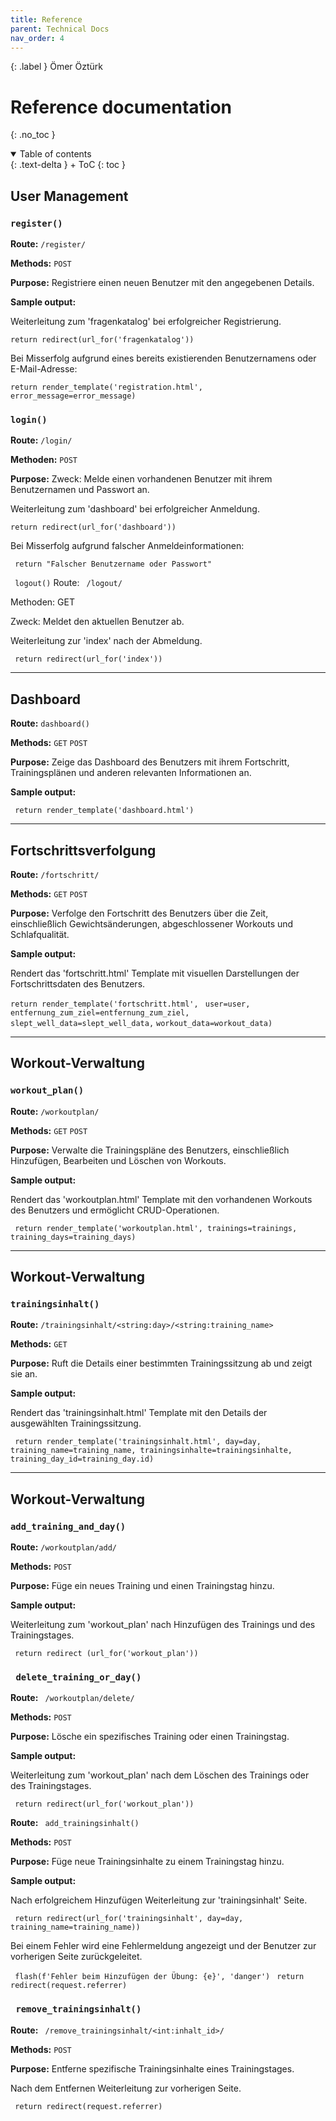 ```yaml
---
title: Reference
parent: Technical Docs
nav_order: 4
---
```


{: .label }
Ömer Öztürk

# Reference documentation
{: .no_toc }



<details open markdown="block">
{: .text-delta }
<summary>Table of contents</summary>
+ ToC
{: toc }
</details>

## User Management

### `register()`

**Route:** `/register/`

**Methods:** `POST` 

**Purpose:** Registriere einen neuen Benutzer mit den angegebenen Details.

**Sample output:**

Weiterleitung zum 'fragenkatalog' bei erfolgreicher Registrierung.


`return redirect(url_for('fragenkatalog'))`


Bei Misserfolg aufgrund eines bereits existierenden Benutzernamens oder E-Mail-Adresse:


`return render_template('registration.html', error_message=error_message)`



### `login()`

**Route:** `/login/`

**Methoden:**  `POST` 

**Purpose:** Zweck: Melde einen vorhandenen Benutzer mit ihrem Benutzernamen und Passwort an.

Weiterleitung zum 'dashboard' bei erfolgreicher Anmeldung.


`return redirect(url_for('dashboard'))` 


Bei Misserfolg aufgrund falscher Anmeldeinformationen:

` return "Falscher Benutzername oder Passwort"` 


` logout()` 
Route: ` /logout/` 

Methoden: GET

Zweck: Meldet den aktuellen Benutzer ab.

Weiterleitung zur 'index' nach der Abmeldung.

` return redirect(url_for('index'))` 



---

##  Dashboard

**Route:** `dashboard()`

**Methods:** `GET` `POST`

**Purpose:** Zeige das Dashboard des Benutzers mit ihrem Fortschritt, Trainingsplänen und anderen relevanten Informationen an.

**Sample output:**


` return render_template('dashboard.html')` 

---

## Fortschrittsverfolgung

**Route:** `/fortschritt/`

**Methods:** `GET` `POST`

**Purpose:** Verfolge den Fortschritt des Benutzers über die Zeit, einschließlich Gewichtsänderungen, abgeschlossener Workouts und Schlafqualität.

**Sample output:**

Rendert das 'fortschritt.html' Template mit visuellen Darstellungen der Fortschrittsdaten des Benutzers.

` return render_template('fortschritt.html', ` 
                      `  user=user, ` 
                    ` entfernung_zum_ziel=entfernung_zum_ziel, ` 
                       ` slept_well_data=slept_well_data, ` 
                       ` workout_data=workout_data) ` 


---

##  Workout-Verwaltung

### `workout_plan()`

**Route:** `/workoutplan/`

**Methods:** `GET` `POST`

**Purpose:** Verwalte die Trainingspläne des Benutzers, einschließlich Hinzufügen, Bearbeiten und Löschen von Workouts.

**Sample output:**

Rendert das 'workoutplan.html' Template mit den vorhandenen Workouts des Benutzers und ermöglicht CRUD-Operationen.


` return render_template('workoutplan.html', trainings=trainings, training_days=training_days)` 


---

##  Workout-Verwaltung

### `trainingsinhalt()`

**Route:** `/trainingsinhalt/<string:day>/<string:training_name>`

**Methods:** `GET` 

**Purpose:** Ruft die Details einer bestimmten Trainingssitzung ab und zeigt sie an.

**Sample output:**

Rendert das 'trainingsinhalt.html' Template mit den Details der ausgewählten Trainingssitzung.


` return render_template('trainingsinhalt.html', day=day, training_name=training_name, trainingsinhalte=trainingsinhalte, training_day_id=training_day.id)` 

---

##  Workout-Verwaltung

### `add_training_and_day()`

**Route:** `/workoutplan/add/`

**Methods:** `POST` 

**Purpose:** Füge ein neues Training und einen Trainingstag hinzu.

**Sample output:**

Weiterleitung zum 'workout_plan' nach Hinzufügen des Trainings und des Trainingstages.


` return redirect (url_for('workout_plan'))` 


### ` delete_training_or_day()` 

**Route:** ` /workoutplan/delete/` 

**Methods:** `POST`

**Purpose:** Lösche ein spezifisches Training oder einen Trainingstag.

**Sample output:**

Weiterleitung zum 'workout_plan' nach dem Löschen des Trainings oder des Trainingstages.


` return redirect(url_for('workout_plan'))` 


**Route:** ` add_trainingsinhalt()` 

**Methods:** `POST`

**Purpose:** Füge neue Trainingsinhalte zu einem Trainingstag hinzu.

**Sample output:**

Nach erfolgreichem Hinzufügen Weiterleitung zur 'trainingsinhalt' Seite.


` return redirect(url_for('trainingsinhalt', day=day, training_name=training_name))` 


Bei einem Fehler wird eine Fehlermeldung angezeigt und der Benutzer zur vorherigen Seite zurückgeleitet.


` flash(f'Fehler beim Hinzufügen der Übung: {e}', 'danger')` 
` return redirect(request.referrer)` 


### ` remove_trainingsinhalt()` 

**Route:** ` /remove_trainingsinhalt/<int:inhalt_id>/` 

**Methods:** `POST`

**Purpose:** Entferne spezifische Trainingsinhalte eines Trainingstages.

Nach dem Entfernen Weiterleitung zur vorherigen Seite.

` return redirect(request.referrer)` 


